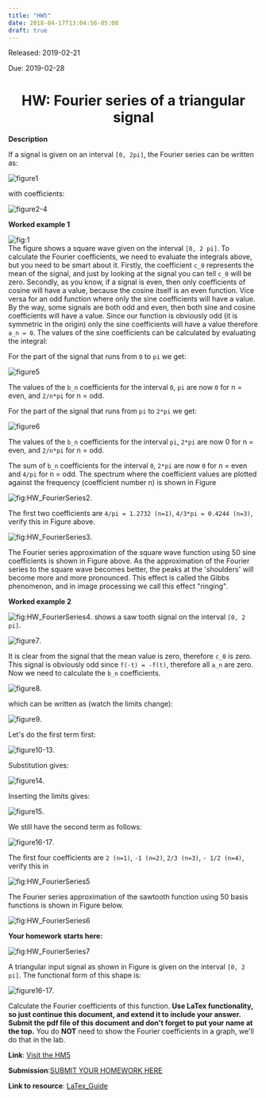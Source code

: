 ```yaml
---
title: "HW5"
date: 2018-04-17T13:04:56-05:00
draft: true
---
```


Released: 2019-02-21

Due: 2019-02-28

<center><h1> HW: Fourier series of a triangular signal </h1></center>  

**Description**

If a signal is given on an interval ```[0, 2pi]```, the Fourier series can be written as:

![figure1](https://github.com/ABE425/ABE425/blob/Rongliu/data/hw/HW_other/Fourier1.png)

with coefficients:

![figure2-4](https://github.com/ABE425/ABE425/blob/Rongliu/data/hw/HW_other/Fourier2-4.png)

**Worked example 1**

![fig:1](https://github.com/ABE425/ABE425/blob/Rongliu/data/hw/hw_fourierseries/HW_FourierSeries1.png)  
The figure shows a square wave given on the interval ```[0, 2 pi]```. To calculate the Fourier coefficients, we need to evaluate the integrals above, but you need to be smart about it. Firstly, the coefficient ```c_0``` represents the mean of the signal, and just by looking at the signal you can tell ```c_0``` will be zero. Secondly, as you know, if a signal is even, then only coefficients of cosine will have a value, because the cosine itself is an even function. Vice versa for an odd function where only the sine coefficients will have a value. By the way, some signals are both odd and even, then both sine and cosine coefficients will have a value. Since our function is obviously odd (it is symmetric in the origin) only the sine coefficients will have a value therefore ```a_n = 0```. The values of the sine coefficients can be calculated by evaluating the integral:

For the part of the signal that runs from ```0``` to ```pi``` we get:

![figure5](https://github.com/ABE425/ABE425/blob/Rongliu/data/hw/HW_other/fourier5.png)

The values of the ```b_n``` coefficients for the interval ```0```, ```pi``` are now ```0``` for n = even, and ```2/n*pi``` for n = odd.

For the part of the signal that runs from ```pi``` to ```2*pi``` we get:

![figure6](https://github.com/ABE425/ABE425/blob/Rongliu/data/hw/HW_other/fourier6.png)

The values of the ```b_n``` coefficients for the interval ```pi```, ```2*pi``` are now 0 for n = even, and ```2/n*pi``` for n = odd.

The sum of ```b_n``` coefficients for the interval ```0```, ```2*pi``` are now ```0``` for n = even and ```4/pi``` for n = odd. The spectrum where the coefficient values are plotted against the frequency (coefficient number n) is shown in Figure

![fig:HW_FourierSeries2](https://github.com/ABE425/ABE425/blob/Rongliu/data/hw/hw_fourierseries/HW_FourierSeries2.png).

The first two coefficients are ```4/pi = 1.2732 (n=1)```, ```4/3*pi = 0.4244 (n=3)```, verify this in Figure above.

![fig:HW_FourierSeries3](https://github.com/ABE425/ABE425/blob/Rongliu/data/hw/hw_fourierseries/HW_FourierSeries3.png).

The Fourier series approximation of the square wave function using 50 sine coefficients is shown in Figure above. As the approximation of the Fourier series to the square wave becomes better, the peaks at the 'shoulders' will become more and more pronounced. This effect is called the Gibbs phenomenon, and in image processing we call this effect "ringing".

**Worked example 2**

![fig:HW_FourierSeries4](https://github.com/ABE425/ABE425/blob/Rongliu/data/hw/hw_fourierseries/HW_FourierSeries4.png).
shows a saw tooth signal on the interval ```[0, 2 pi]```.

![figure7](https://github.com/ABE425/ABE425/blob/Rongliu/data/hw/HW_other/fourier7.png).

It is clear from the signal that the mean value is zero, therefore ```c_0``` is zero. This signal is obviously odd since ```f(-t) = -f(t)```, therefore all ```a_n``` are zero. Now we need to calculate the ```b_n``` coefficients.

![figure8](https://github.com/ABE425/ABE425/blob/Rongliu/data/hw/HW_other/fourier8.png).

which can be written as (watch the limits change):

![figure9](https://github.com/ABE425/ABE425/blob/Rongliu/data/hw/HW_other/fourier9.png).

Let's do the first term first:

![figure10-13](https://github.com/ABE425/ABE425/blob/Rongliu/data/hw/HW_other/fourier10-13.png).

Substitution gives:

![figure14](https://github.com/ABE425/ABE425/blob/Rongliu/data/hw/HW_other/fourier14.png).

Inserting the limits gives:

![figure15](https://github.com/ABE425/ABE425/blob/Rongliu/data/hw/HW_other/fourier15.png).

We still have the second term as follows:

![figure16-17](https://github.com/ABE425/ABE425/blob/Rongliu/data/hw/HW_other/fourier16-17.png).

The first four coefficients are ```2 (n=1)```, ```-1 (n=2)```, ```2/3 (n=3)```, ```- 1/2 (n=4)```, verify this in

![fig:HW_FourierSeries5](https://github.com/ABE425/ABE425/blob/Rongliu/data/hw/hw_fourierseries/HW_FourierSeries5.png)

The Fourier series approximation of the sawtooth function using 50 basis functions is shown in Figure below.

![fig:HW_FourierSeries6](https://github.com/ABE425/ABE425/blob/Rongliu/data/hw/hw_fourierseries/HW_FourierSeries6.png)

**Your homework starts here:**

![fig:HW_FourierSeries7](https://github.com/ABE425/ABE425/blob/Rongliu/data/hw/hw_fourierseries/HW_FourierSeries7.png)

A triangular input signal as shown in Figure is given on the interval ```[0, 2 pi]```. The functional form of this shape is:

![figure16-17](https://github.com/ABE425/ABE425/blob/Rongliu/data/hw/HW_other/fourier16-17.png).

Calculate the Fourier coefficients of this function.
**Use LaTex functionality, so just continue this document, and extend it to include your answer. Submit the pdf file of this document and don't forget to put your name at the top.** You do **NOT** need to show the Fourier coefficients in a graph, we'll do that in the lab.

**Link**: [Visit the HM5](https://github.com/ABE425/ABE425/tree/master/data/hw/HW_TheveninEquivalents )

**Submission**:[SUBMIT YOUR HOMEWORK HERE]()

**Link to resource**: [LaTex_Guide](../../resources/LaTex_Guide.md)
